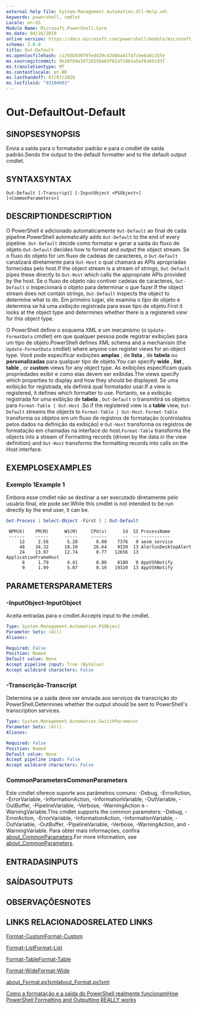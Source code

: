 ```yaml
---
external help file: System.Management.Automation.dll-Help.xml
keywords: powershell, cmdlet
Locale: en-US
Module Name: Microsoft.PowerShell.Core
ms.date: 04/26/2019
online version: https://docs.microsoft.com/powershell/module/microsoft.powershell.core/out-default?view=powershell-7.1&WT.mc_id=ps-gethelp
schema: 2.0.0
title: Out-Default
ms.openlocfilehash: c1293b93079fed439c42d6ba41747cbe6a0c33fe
ms.sourcegitcommit: 9b28fb9a3d72655bb63f62af18b3a5af6a05cd3f
ms.translationtype: MT
ms.contentlocale: pt-BR
ms.lasthandoff: 07/07/2020
ms.locfileid: "93194693"
---
```

# <span data-ttu-id="2b0d8-103">Out-Default</span><span class="sxs-lookup"><span data-stu-id="2b0d8-103">Out-Default</span></span>

## <span data-ttu-id="2b0d8-104">SINOPSE</span><span class="sxs-lookup"><span data-stu-id="2b0d8-104">SYNOPSIS</span></span>
<span data-ttu-id="2b0d8-105">Envia a saída para o formatador padrão e para o cmdlet de saída padrão.</span><span class="sxs-lookup"><span data-stu-id="2b0d8-105">Sends the output to the default formatter and to the default output cmdlet.</span></span>

## <span data-ttu-id="2b0d8-106">SYNTAX</span><span class="sxs-lookup"><span data-stu-id="2b0d8-106">SYNTAX</span></span>

```
Out-Default [-Transcript] [-InputObject <PSObject>] [<CommonParameters>]
```

## <span data-ttu-id="2b0d8-107">DESCRIPTION</span><span class="sxs-lookup"><span data-stu-id="2b0d8-107">DESCRIPTION</span></span>

<span data-ttu-id="2b0d8-108">O PowerShell é adicionado automaticamente `Out-Default` ao final de cada pipeline.</span><span class="sxs-lookup"><span data-stu-id="2b0d8-108">PowerShell automatically adds `Out-Default` to the end of every pipeline.</span></span> <span data-ttu-id="2b0d8-109">`Out-Default` decide como formatar e gerar a saída do fluxo de objeto.</span><span class="sxs-lookup"><span data-stu-id="2b0d8-109">`Out-Default` decides how to format and output the object stream.</span></span> <span data-ttu-id="2b0d8-110">Se o fluxo do objeto for um fluxo de cadeias de caracteres, o `Out-Default` canalizará diretamente para `Out-Host` o qual chamará as APIs apropriadas fornecidas pelo host.</span><span class="sxs-lookup"><span data-stu-id="2b0d8-110">If the object stream is a stream of strings, `Out-Default` pipes these directly to `Out-Host` which calls the appropriate APIs provided by the host.</span></span> <span data-ttu-id="2b0d8-111">Se o fluxo de objeto não contiver cadeias de caracteres, `Out-Default` o inspecionará o objeto para determinar o que fazer.</span><span class="sxs-lookup"><span data-stu-id="2b0d8-111">If the object stream does not contain strings, `Out-Default` inspects the object to determine what to do.</span></span>
<span data-ttu-id="2b0d8-112">Em primeiro lugar, ele examina o tipo de objeto e determina se há uma _exibição_ registrada para esse tipo de objeto.</span><span class="sxs-lookup"><span data-stu-id="2b0d8-112">First it looks at the object type and determines whether there is a registered _view_ for this object type.</span></span>

<span data-ttu-id="2b0d8-113">O PowerShell define o esquema XML e um mecanismo (o `Update-FormatData` cmdlet) em que qualquer pessoa pode registrar exibições para um tipo de objeto.</span><span class="sxs-lookup"><span data-stu-id="2b0d8-113">PowerShell defines XML schema and a mechanism (the `Update-FormatData` cmdlet) where anyone can register views for an object type.</span></span> <span data-ttu-id="2b0d8-114">Você pode especificar exibições **amplas** , de **lista** , de **tabela** ou **personalizadas** para qualquer tipo de objeto.</span><span class="sxs-lookup"><span data-stu-id="2b0d8-114">You can specify **wide** , **list** , **table** , or **custom** views for any object type.</span></span> <span data-ttu-id="2b0d8-115">As exibições especificam quais propriedades exibir e como elas devem ser exibidas.</span><span class="sxs-lookup"><span data-stu-id="2b0d8-115">The views specify which properties to display and how they should be displayed.</span></span> <span data-ttu-id="2b0d8-116">Se uma exibição for registrada, ela definirá qual formatador usar.</span><span class="sxs-lookup"><span data-stu-id="2b0d8-116">If a view is registered, it defines which formatter to use.</span></span> <span data-ttu-id="2b0d8-117">Portanto, se a exibição registrada for uma exibição de **tabela** , `Out-Default` o transmitirá os objetos para `Format-Table | Out-Host` .</span><span class="sxs-lookup"><span data-stu-id="2b0d8-117">So if the registered view is a **table** view, `Out-Default` streams the objects to `Format-Table | Out-Host`.</span></span> <span data-ttu-id="2b0d8-118">`Format-Table` transforma os objetos em um fluxo de registros de formatação (controlados pelos dados na definição da exibição) e `Out-Host` transforma os registros de formatação em chamadas na interface do host.</span><span class="sxs-lookup"><span data-stu-id="2b0d8-118">`Format-Table` transforms the objects into a stream of Formatting records (driven by the data in the view definition) and `Out-Host` transforms the formatting records into calls on the Host interface.</span></span>

## <span data-ttu-id="2b0d8-119">EXEMPLOS</span><span class="sxs-lookup"><span data-stu-id="2b0d8-119">EXAMPLES</span></span>

### <span data-ttu-id="2b0d8-120">Exemplo 1</span><span class="sxs-lookup"><span data-stu-id="2b0d8-120">Example 1</span></span>

<span data-ttu-id="2b0d8-121">Embora esse cmdlet não se destinar a ser executado diretamente pelo usuário final, ele pode ser.</span><span class="sxs-lookup"><span data-stu-id="2b0d8-121">While this cmdlet is not intended to be run directly by the end user, it can be.</span></span>

```powershell
Get-Process | Select-Object -First 5 | Out-Default
```

```Output
 NPM(K)    PM(M)      WS(M)     CPU(s)      Id  SI ProcessName
 ------    -----      -----     ------      --  -- -----------
     12     2.56       5.20       0.00    7376   0 aesm_service
     48    34.32      18.10      26.64    9320  13 AlertusDesktopAlert
     24    13.97      12.74       0.77   12656  13 ApplicationFrameHost
      8     1.79       4.41       0.00    8180   0 AppVShNotify
      9     1.99       5.07       0.19   19320  13 AppVShNotify
```

## <span data-ttu-id="2b0d8-122">PARAMETERS</span><span class="sxs-lookup"><span data-stu-id="2b0d8-122">PARAMETERS</span></span>

### <span data-ttu-id="2b0d8-123">-InputObject</span><span class="sxs-lookup"><span data-stu-id="2b0d8-123">-InputObject</span></span>

<span data-ttu-id="2b0d8-124">Aceita entradas para o cmdlet.</span><span class="sxs-lookup"><span data-stu-id="2b0d8-124">Accepts input to the cmdlet.</span></span>

```yaml
Type: System.Management.Automation.PSObject
Parameter Sets: (All)
Aliases:

Required: False
Position: Named
Default value: None
Accept pipeline input: True (ByValue)
Accept wildcard characters: False
```

### <span data-ttu-id="2b0d8-125">-Transcrição</span><span class="sxs-lookup"><span data-stu-id="2b0d8-125">-Transcript</span></span>

<span data-ttu-id="2b0d8-126">Determina se a saída deve ser enviada aos serviços de transcrição do PowerShell.</span><span class="sxs-lookup"><span data-stu-id="2b0d8-126">Determines whether the output should be sent to PowerShell's transcription services.</span></span>

```yaml
Type: System.Management.Automation.SwitchParameter
Parameter Sets: (All)
Aliases:

Required: False
Position: Named
Default value: None
Accept pipeline input: False
Accept wildcard characters: False
```

### <span data-ttu-id="2b0d8-127">CommonParameters</span><span class="sxs-lookup"><span data-stu-id="2b0d8-127">CommonParameters</span></span>

<span data-ttu-id="2b0d8-128">Este cmdlet oferece suporte aos parâmetros comuns: -Debug, -ErrorAction, -ErrorVariable, -InformationAction, -InformationVariable, -OutVariable, -OutBuffer, -PipelineVariable, -Verbose, -WarningAction e -WarningVariable.</span><span class="sxs-lookup"><span data-stu-id="2b0d8-128">This cmdlet supports the common parameters: -Debug, -ErrorAction, -ErrorVariable, -InformationAction, -InformationVariable, -OutVariable, -OutBuffer, -PipelineVariable, -Verbose, -WarningAction, and -WarningVariable.</span></span> <span data-ttu-id="2b0d8-129">Para obter mais informações, confira [about_CommonParameters](https://go.microsoft.com/fwlink/?LinkID=113216).</span><span class="sxs-lookup"><span data-stu-id="2b0d8-129">For more information, see [about_CommonParameters](https://go.microsoft.com/fwlink/?LinkID=113216).</span></span>

## <span data-ttu-id="2b0d8-130">ENTRADAS</span><span class="sxs-lookup"><span data-stu-id="2b0d8-130">INPUTS</span></span>

## <span data-ttu-id="2b0d8-131">SAÍDAS</span><span class="sxs-lookup"><span data-stu-id="2b0d8-131">OUTPUTS</span></span>

## <span data-ttu-id="2b0d8-132">OBSERVAÇÕES</span><span class="sxs-lookup"><span data-stu-id="2b0d8-132">NOTES</span></span>

## <span data-ttu-id="2b0d8-133">LINKS RELACIONADOS</span><span class="sxs-lookup"><span data-stu-id="2b0d8-133">RELATED LINKS</span></span>

[<span data-ttu-id="2b0d8-134">Format-Custom</span><span class="sxs-lookup"><span data-stu-id="2b0d8-134">Format-Custom</span></span>](../Microsoft.PowerShell.Utility/Format-Custom.md)

[<span data-ttu-id="2b0d8-135">Format-List</span><span class="sxs-lookup"><span data-stu-id="2b0d8-135">Format-List</span></span>](../Microsoft.PowerShell.Utility/Format-List.md)

[<span data-ttu-id="2b0d8-136">Format-Table</span><span class="sxs-lookup"><span data-stu-id="2b0d8-136">Format-Table</span></span>](../Microsoft.PowerShell.Utility/Format-Table.md)

[<span data-ttu-id="2b0d8-137">Format-Wide</span><span class="sxs-lookup"><span data-stu-id="2b0d8-137">Format-Wide</span></span>](../Microsoft.PowerShell.Utility/Format-Wide.md)

[<span data-ttu-id="2b0d8-138">about_Format.ps1xml</span><span class="sxs-lookup"><span data-stu-id="2b0d8-138">about_Format.ps1xml</span></span>](About/about_Format.ps1xml.md)

[<span data-ttu-id="2b0d8-139">Como a formatação e a saída do PowerShell realmente funcionam</span><span class="sxs-lookup"><span data-stu-id="2b0d8-139">How PowerShell Formatting and Outputting REALLY works</span></span>](https://devblogs.microsoft.com/powershell/how-powershell-formatting-and-outputting-really-works/)

